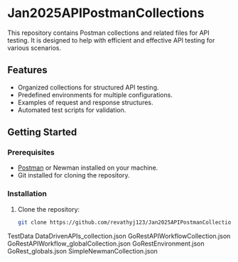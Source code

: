 # Jan2025APIPostmanCollections

This repository contains Postman collections and related files for API testing. It is designed to help with efficient and effective API testing for various scenarios.

## Features
- Organized collections for structured API testing.
- Predefined environments for multiple configurations.
- Examples of request and response structures.
- Automated test scripts for validation.

## Getting Started
### Prerequisites
- [Postman](https://www.postman.com/) or Newman installed on your machine.
- Git installed for cloning the repository.

### Installation
1. Clone the repository:
   ```bash
   git clone https://github.com/revathyj123/Jan2025APIPostmanCollections.git

TestData
DataDrivenAPIs_collection.json
GoRestAPIWorkflowCollection.json
GoRestAPIWorkflow_globalCollection.json
GoRestEnvironment.json
GoRest_globals.json
SimpleNewmanCollection.json
